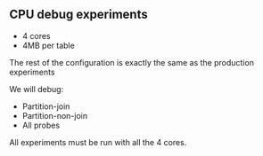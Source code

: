 ## CPU debug experiments

* 4 cores
* 4MB per table

The rest of the configuration is exactly the same as the production experiments

We will debug:
* Partition-join
* Partition-non-join
* All probes

All experiments must be run with all the 4 cores.
